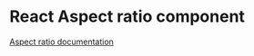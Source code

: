 # React Aspect ratio component

[Aspect ratio documentation](../../../css/src/aspect-ratio/README.md)
